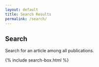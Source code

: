 ```yaml
---
layout: default
title: Search Results
permalink: /search/
---
```


<!-- REF: https://www.stephanmiller.com/static-site-search/ -->

<div class="pt-3">
  <p> </p>
  <h2>Search</h2>
  <p>Search for an article among all publications.</p>
  <!-- Search form -->
  {% include search-box.html %}
  <!-- List where search results will be rendered -->
  <ul id="search-results"></ul>
</div>

<script>
  // Template to generate the JSON to search
  window.store = {
    {% for post in site.posts %}
      "{{ post.url | slugify }}": {
        "title": "{{ post.title | xml_escape }}",
        "author": "{{ post.author | xml_escape }}",
        "category": "{{ post.category | xml_escape }}",
        "content": {{ post.content | strip_html | strip_newlines | jsonify }},
        "url": "{{ post.url | xml_escape }}"
      }
      {% unless forloop.last %},{% endunless %}
    {% endfor %}
  };
</script>

<!-- Import lunr.js from unpkg.com -->
<script src="/assets/js/lunr-2.3.9.js"></script>
<!-- Custom search script which we will create below -->
<script src="/assets/js/search.js"></script>
